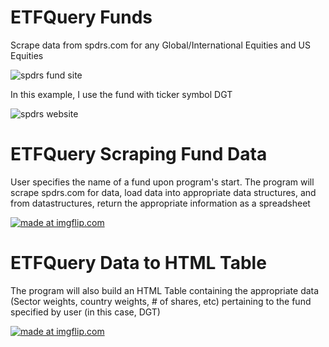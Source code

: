 # ETFQuery Funds
Scrape data from spdrs.com for any Global/International Equities and US Equities

![spdrs fund site](https://user-images.githubusercontent.com/14288932/26971991-aef49676-4cdd-11e7-9a76-1d59e4befa11.png)

In this example, I use the fund with ticker symbol DGT

![spdrs website](https://user-images.githubusercontent.com/14288932/26971856-0f63e59e-4cdd-11e7-9d6b-775ff659f9cb.png)


# ETFQuery Scraping Fund Data
User specifies the name of a fund upon program's start. The program will scrape spdrs.com for data, load data into appropriate data structures, and from datastructures, return the appropriate information as a spreadsheet

<a href="https://imgflip.com/gif/1ql5ts"><img src="https://i.imgflip.com/1ql5ts.gif" title="made at imgflip.com"/></a>


# ETFQuery Data to HTML Table
The program will also build an HTML Table containing the appropriate data (Sector weights, country weights, # of shares, etc) pertaining to the fund specified by user (in this case, DGT)

<a href="https://imgflip.com/gif/1ql6pd"><img src="https://i.imgflip.com/1ql6pd.gif" title="made at imgflip.com"/></a>
